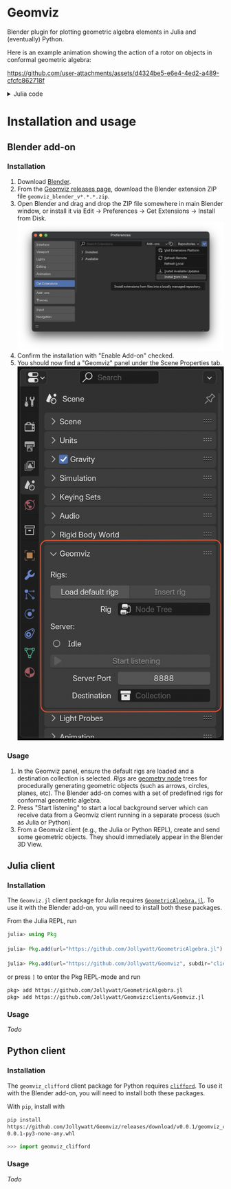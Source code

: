 # Geomviz

Blender plugin for plotting geometric algebra elements in Julia and (eventually) Python.

Here is an example animation showing the action of a rotor on objects in conformal geometric algebra:

https://github.com/user-attachments/assets/d4324be5-e6e4-4ed2-a489-cfcfc862718f

<details>
	<summary>Julia code</summary>

```julia
using GeometricAlgebra, Geomviz

o, oo = Conformal.origin(CGA{3}), Conformal.infinity(CGA{3})

x = up.(CGA, randn(Multivector{3,1}, 50)) # random points

# draw circles through random triplets of points
circles = [wedge(rand(x, 3)...) for _ in 1:3]

# create a normalized circle to define the rotor
p = up.(CGA, randn(Multivector{3,1}, 3))
c = wedge(rand(x, 3)...)
c /= sqrt(c⊙c)

animate(range(0, π, length=300)) do t
    R = exp(t*hodgedual(c))
    [
        Styled(c, color=(1,0.5,0,1)) # RGBA for orange circle
        sandwich_prod.(R, x) # rotate points
        sandwich_prod.(R, circles) # rotate circles
    ]
end
```

</details>



# Installation and usage

## Blender add-on

### Installation

1. Download [Blender](https://www.blender.org).
1. From the [Geomviz releases page](https://github.com/Jollywatt/Geomviz/releases), download the Blender extension ZIP file `geomviz_blender_v*.*.*.zip`.
1. Open Blender and drag and drop the ZIP file somewhere in main Blender window, or install it via Edit → Preferences → Get Extensions → Install from Disk.
	![Screenshot](docs/blender-install-extension.png)
1. Confirm the installation with "Enable Add-on" checked.
1. You should now find a "Geomviz" panel under the Scene Properties tab.
	![Screenshot](docs/blender-scene-properties.png)

### Usage

1. In the Geomviz panel, ensure the default rigs are loaded and a destination collection is selected.
	_Rigs_ are [geometry node](https://docs.blender.org/manual/en/latest/modeling/geometry_nodes/introduction.html) trees for procedurally generating geometric objects (such as arrows, circles, planes, etc).
	The Blender add-on comes with a set of predefined rigs for conformal geometric algebra. 
1. Press "Start listening" to start a local background server which can receive data from a Geomviz client running in a separate process (such as Julia or Python).
1. From a Geomviz client (e.g., the Julia or Python REPL), create and send some geometric objects. They should immediately appear in the Blender 3D View. 

## Julia client

### Installation

The `Geomviz.jl` client package for Julia requires [`GeometricAlgebra.jl`](https://github.com/Jollywatt/GeometricAlgebra.jl).
To use it with the Blender add-on, you will need to install both these packages.

From the Julia REPL, run
```julia
julia> using Pkg

julia> Pkg.add(url="https://github.com/Jollywatt/GeometricAlgebra.jl")

julia> Pkg.add(url="https://github.com/Jollywatt/Geomviz", subdir="clients/Geomviz.jl")
```
or press `]` to enter the Pkg REPL-mode and run
```
pkg> add https://github.com/Jollywatt/GeometricAlgebra.jl
pkg> add https://github.com/Jollywatt/Geomviz:clients/Geomviz.jl
```

### Usage

_Todo_

## Python client

### Installation

The `geomviz_clifford` client package for Python requires [`clifford`](https://github.com/pygae/clifford).
To use it with the Blender add-on, you will need to install both these packages.

With `pip`, install with
```
pip install https://github.com/Jollywatt/Geomviz/releases/download/v0.0.1/geomviz_clifford-0.0.1-py3-none-any.whl
```

```python
>>> import geomviz_clifford
```

### Usage

_Todo_
